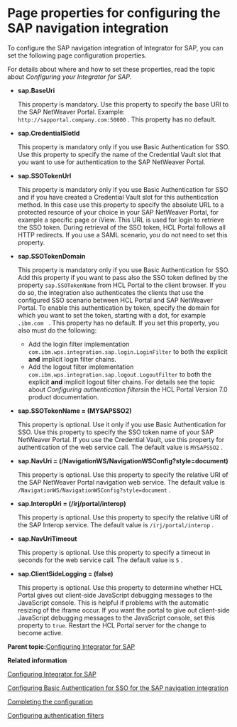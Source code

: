 # Page properties for configuring the SAP navigation integration 

To configure the SAP navigation integration of Integrator for SAP, you can set the following page configuration properties.

For details about where and how to set these properties, read the topic about *Configuring your Integrator for SAP*.

-   **sap.BaseUri**

    This property is mandatory. Use this property to specify the base URI to the SAP NetWeaver Portal. Example: `http://sapportal.company.com:50000` . This property has no default.

-   **sap.CredentialSlotId**

    This property is mandatory only if you use Basic Authentication for SSO. Use this property to specify the name of the Credential Vault slot that you want to use for authentication to the SAP NetWeaver Portal.

-   **sap.SSOTokenUrl**

    This property is mandatory only if you use Basic Authentication for SSO and if you have created a Credential Vault slot for this authentication method. In this case use this property to specify the absolute URL to a protected resource of your choice in your SAP NetWeaver Portal, for example a specific page or iView. This URL is used for login to retrieve the SSO token. During retrieval of the SSO token, HCL Portal follows all HTTP redirects. If you use a SAML scenario, you do not need to set this property.

-   **sap.SSOTokenDomain**

    This property is mandatory only if you use Basic Authentication for SSO. Add this property if you want to pass also the SSO token defined by the property `sap.SSOTokenName` from HCL Portal to the client browser. If you do so, the integration also authenticates the clients that use the configured SSO scenario between HCL Portal and SAP NetWeaver Portal. To enable this authentication by token, specify the domain for which you want to set the token, starting with a dot, for example `.ibm.com`   . This property has no default. If you set this property, you also must do the following:

    -   Add the login filter implementation `com.ibm.wps.integration.sap.login.LoginFilter` to both the explicit **and** implicit login filter chains.
    -   Add the logout filter implementation `com.ibm.wps.integration.sap.logout.LogoutFilter` to both the explicit **and** implicit logout filter chains.
    For details see the topic about *Configuring authentication filters*in the HCL Portal Version 7.0 product documentation.

-   **sap.SSOTokenName = \(MYSAPSSO2\)**

    This property is optional. Use it only if you use Basic Authentication for SSO. Use this property to specify the SSO token name of your SAP NetWeaver Portal. If you use the Credential Vault, use this property for authentication of the web service call. The default value is `MYSAPSSO2` .

-   **sap.NavUri = \(/NavigationWS/NavigationWSConfig?style=document\)**

    This property is optional. Use this property to specify the relative URI of the SAP NetWeaver Portal navigation web service. The default value is `/NavigationWS/NavigationWSConfig?style=document` .

-   **sap.InteropUri = \(/irj/portal/interop\)**

    This property is optional. Use this property to specify the relative URI of the SAP Interop service. The default value is `/irj/portal/interop` .

-   **sap.NavUriTimeout**

    This property is optional. Use this property to specify a timeout in seconds for the web service call. The default value is `5` .

-   **sap.ClientSideLogging = \(false\)**

    This property is optional. Use this property to determine whether HCL Portal gives out client-side JavaScript debugging messages to the JavaScript console. This is helpful if problems with the automatic resizing of the iframe occur. If you want the portal to give out client-side JavaScript debugging messages to the JavaScript console, set this property to `true`. Restart the HCL Portal server for the change to become active.


**Parent topic:**[Configuring Integrator for SAP ](../admin-system/sap_int_cfg.md)

**Related information**  


[Configuring Integrator for SAP ](../admin-system/sap_int_cfg.md)

[Configuring Basic Authentication for SSO for the SAP navigation integration ](../admin-system/sap_int_cfg_basauth_sso_4nav.md)

[Completing the configuration ](../admin-system/sap_int_cfg_cmplt.md)

[Configuring authentication filters ](../admin-system/adauthflt.md)

